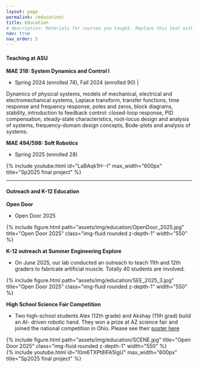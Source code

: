 ```yaml
---
layout: page
permalink: /education/
title: Education
# description: Materials for courses you taught. Replace this text with your description.
nav: true
nav_order: 5
---
```

#### Teaching at ASU

**MAE 318: System Dynamics and Control I**

- Spring 2024 (enrolled 74),  Fall 2024 (enrolled 90) | 

Dynamics of physical systems, models of mechanical, electrical and electromechanical systems, Laplace transform, transfer functions, time response and frequency response, poles and zeros, block diagrams, stability, introduction to feedback control: closed-loop response, PID compensation, steady-state characteristics, root-locus design and analysis of systems, frequency-domain design concepts, Bode-plots and analysis of systems.


**MAE 494/598: Soft Robotics**
- Spring 2025 (enrolled 28)

<div class="row mt-2">
    <div class="col-sm mt-3 mt-md-0">
       {% include youtube.html id="LaBAqk1H--I" max_width="600px" title="Sp2025 final project" %}
    </div>
</div>


----------
#### Outreach and K-12 Education

**Open Door**
 - Open Door 2025
<div class="row mt-2">
    <div class="col-sm mt-3 mt-md-0 text-center">
        {% include figure.html path="assets/img/education/OpenDoor_2025.jpg" title="Open Door 2025" class="img-fluid rounded z-depth-1" width="550" %}
    </div>
</div>


**K-12 outreach at Summer Engineering Explore**

- On June 2025, our lab conducted an outreach to teach 11th and 12th graders to fabricate artificial muscle. Totally 40 students are involved. 

<div class="row mt-2">
    <div class="col-sm mt-3 mt-md-0 text-center">
        {% include figure.html path="assets/img/education/SEE_2025_3.jpg" title="Open Door 2025" class="img-fluid rounded z-depth-1" width="550" %}
    </div>
</div>


**High School Science Fair Competition**


- Two high-school students Alex (12th grade) and Akshay (11th grad) build an AI- driven robotic hand. They won a prize at AZ science fair and joined the national competition in Ohio. Please see their [poster here](/assets/pdf/SCENE2025.pdf)



<div class="row mt-2">
    <div class="col-sm mt-3 mt-md-0 text-center">
        {% include figure.html path="assets/img/education/SCENE.jpg" title="Open Door 2025" class="img-fluid rounded z-depth-1" width="550" %}
    </div>
</div>


<div class="row mt-2">
    <div class="col-sm mt-3 mt-md-0">
       {% include youtube.html id="l0m6TXPt8iFA5lgU" max_width="600px" title="Sp2025 final project" %}
    </div>
</div>


